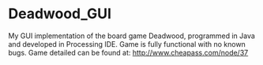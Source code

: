 # Deadwood_GUI
My GUI implementation of the board game Deadwood, programmed in Java and developed in Processing IDE. Game is fully functional with no known bugs. Game detailed can be found at: http://www.cheapass.com/node/37
